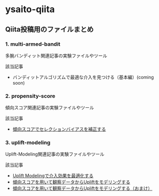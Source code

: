 # ysaito-qiita
## Qiita投稿用のファイルまとめ

### 1. multi-armed-bandit
<p> 多腕バンディット関連記事の実験ファイルやツール</p>
<p>該当記事</p>

- バンディットアルゴリズムで最適な介入を見つける（基本編）(coming soon)

### 2. propensity-score
<p> 傾向スコア関連記事の実験ファイルやツール</p>
<p>該当記事</p>

- [傾向スコアでセレクションバイアスを補正する][2-1]

### 3. uplift-modeling
<p> Uplift-Modeling関連記事の実験ファイルやツール <br>
<p>該当記事</p>

- [Uplift Modelingで介入効果を最適化する][3-1]
- [傾向スコアを用いて観察データからUpliftをモデリングする][3-2]
- [傾向スコアを用いて観察データからUpliftをモデリングする（おまけ）][3-3]

 [1-1]:https://qiita.com/saitoy/items/ad15394547bd5daf8937

 [2-1]:https://qiita.com/saitoy/items/09daccdd91bc98c21dff

 [3-1]:https://qiita.com/saitoy/items/af3fa59d0ee153a70350
 [3-2]:https://qiita.com/saitoy/items/f713d93732db82696a76
 [3-3]:https://qiita.com/saitoy/items/0c0977e1ba832f9b1203
